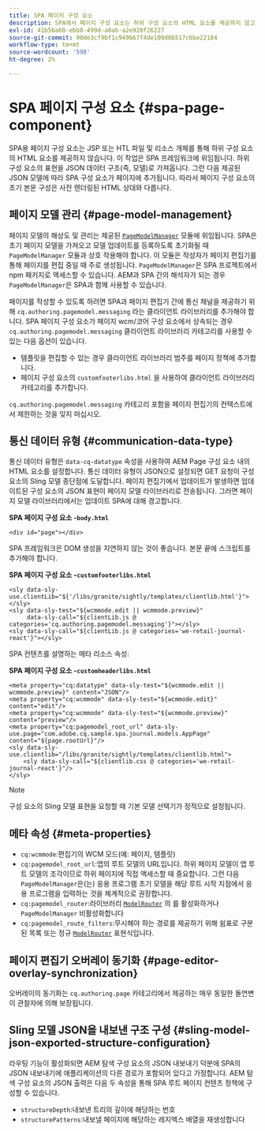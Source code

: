 ```yaml
---
title: SPA 페이지 구성 요소
description: SPA에서 페이지 구성 요소는 하위 구성 요소의 HTML 요소를 제공하지 않고 대신 SPA 프레임워크에 전달합니다. 이 문서에서는 이 방법이 SPA의 페이지 구성 요소를 고유하게 만드는 방법을 설명합니다.
exl-id: 41b56a60-ebb8-499d-a0ab-a2e920f26227
source-git-commit: 90de3cf9bf1c949667f4de109d0b517c6be22184
workflow-type: tm+mt
source-wordcount: '598'
ht-degree: 2%

---
```


# SPA 페이지 구성 요소 {#spa-page-component}

SPA용 페이지 구성 요소는 JSP 또는 HTL 파일 및 리소스 개체를 통해 하위 구성 요소의 HTML 요소를 제공하지 않습니다. 이 작업은 SPA 프레임워크에 위임됩니다. 하위 구성 요소의 표현을 JSON 데이터 구조(즉, 모델)로 가져옵니다. 그런 다음 제공된 JSON 모델에 따라 SPA 구성 요소가 페이지에 추가됩니다. 따라서 페이지 구성 요소의 초기 본문 구성은 사전 렌더링된 HTML 상대와 다릅니다.

## 페이지 모델 관리 {#page-model-management}

페이지 모델의 해상도 및 관리는 제공된 [`PageModelManager`](blueprint.md#pagemodelmanager) 모듈에 위임됩니다. SPA은 초기 페이지 모델을 가져오고 모델 업데이트를 등록하도록 초기화될 때 `PageModelManager` 모듈과 상호 작용해야 합니다. 이 모듈은 작성자가 페이지 편집기를 통해 페이지를 편집 중일 때 주로 생성됩니다. `PageModelManager`은 SPA 프로젝트에서 npm 패키지로 액세스할 수 있습니다. AEM과 SPA 간의 해석자가 되는 경우 `PageModelManager`은 SPA과 함께 사용할 수 있습니다.

페이지를 작성할 수 있도록 하려면 SPA과 페이지 편집기 간에 통신 채널을 제공하기 위해 `cq.authoring.pagemodel.messaging` 라는 클라이언트 라이브러리를 추가해야 합니다. SPA 페이지 구성 요소가 페이지 wcm/코어 구성 요소에서 상속되는 경우 `cq.authoring.pagemodel.messaging` 클라이언트 라이브러리 카테고리를 사용할 수 있는 다음 옵션이 있습니다.

* 템플릿을 편집할 수 있는 경우 클라이언트 라이브러리 범주를 페이지 정책에 추가합니다.
* 페이지 구성 요소의 `customfooterlibs.html` 을 사용하여 클라이언트 라이브러리 카테고리를 추가합니다.

`cq.authoring.pagemodel.messaging` 카테고리 포함을 페이지 편집기의 컨텍스트에서 제한하는 것을 잊지 마십시오.

## 통신 데이터 유형 {#communication-data-type}

통신 데이터 유형은 `data-cq-datatype` 속성을 사용하여 AEM Page 구성 요소 내의 HTML 요소를 설정합니다. 통신 데이터 유형이 JSON으로 설정되면 GET 요청이 구성 요소의 Sling 모델 종단점에 도달합니다. 페이지 편집기에서 업데이트가 발생하면 업데이트된 구성 요소의 JSON 표현이 페이지 모델 라이브러리로 전송됩니다. 그러면 페이지 모델 라이브러리에서는 업데이트 SPA에 대해 경고합니다.

**SPA 페이지 구성 요소 -`body.html`**

```
<div id="page"></div>
```

SPA 프레임워크은 DOM 생성을 지연하지 않는 것이 좋습니다. 본문 끝에 스크립트를 추가해야 합니다.

**SPA 페이지 구성 요소 -`customfooterlibs.html`**

```
<sly data-sly-use.clientLib="${'/libs/granite/sightly/templates/clientlib.html'}"></sly>
<sly data-sly-test="${wcmmode.edit || wcmmode.preview}"
     data-sly-call="${clientLib.js @ categories='cq.authoring.pagemodel.messaging'}"></sly>
<sly data-sly-call="${clientLib.js @ categories='we-retail-journal-react'}"></sly>
```

SPA 컨텐츠를 설명하는 메타 리소스 속성:

**SPA 페이지 구성 요소 -`customheaderlibs.html`**

```
<meta property="cq:datatype" data-sly-test="${wcmmode.edit || wcmmode.preview}" content="JSON"/>
<meta property="cq:wcmmode" data-sly-test="${wcmmode.edit}" content="edit"/>
<meta property="cq:wcmmode" data-sly-test="${wcmmode.preview}" content="preview"/>
<meta property="cq:pagemodel_root_url" data-sly-use.page="com.adobe.cq.sample.spa.journal.models.AppPage" content="${page.rootUrl}"/>
<sly data-sly-use.clientlib="/libs/granite/sightly/templates/clientlib.html">
    <sly data-sly-call="${clientlib.css @ categories='we-retail-journal-react'}"/>
</sly>
```

>[!NOTE]
>
>구성 요소의 Sling 모델 표현을 요청할 때 기본 모델 선택기가 정적으로 설정됩니다.

## 메타 속성 {#meta-properties}

* `cq:wcmmode`:편집기의 WCM 모드(예: 페이지, 템플릿)
* `cq:pagemodel_root_url`:앱의 루트 모델의 URL입니다. 하위 페이지 모델이 앱 루트 모델의 조각이므로 하위 페이지에 직접 액세스할 때 중요합니다. 그런 다음 `PageModelManager`은(는) 응용 프로그램 초기 모델을 해당 루트 시작 지점에서 응용 프로그램을 입력하는 것을 체계적으로 권장합니다.
* `cq:pagemodel_router`:라이브러리 [`ModelRouter`](routing.md) 의 를 활성화하거나  `PageModelManager` 비활성화합니다
* `cq:pagemodel_route_filters`:무시해야 하는 경로를 제공하기 위해 쉼표로 구분된 목록 또는 정규  [`ModelRouter`](routing.md) 표현식입니다.

## 페이지 편집기 오버레이 동기화 {#page-editor-overlay-synchronization}

오버레이의 동기화는 `cq.authoring.page` 카테고리에서 제공하는 매우 동일한 돌연변이 관찰자에 의해 보장됩니다.

## Sling 모델 JSON을 내보낸 구조 구성 {#sling-model-json-exported-structure-configuration}

라우팅 기능이 활성화되면 AEM 탐색 구성 요소의 JSON 내보내기 덕분에 SPA의 JSON 내보내기에 애플리케이션의 다른 경로가 포함되어 있다고 가정합니다. AEM 탐색 구성 요소의 JSON 출력은 다음 두 속성을 통해 SPA 루트 페이지 컨텐츠 정책에 구성할 수 있습니다.

* `structureDepth`:내보낸 트리의 깊이에 해당하는 번호
* `structurePatterns`:내보낼 페이지에 해당하는 레지엑스 배열을 재생성합니다
